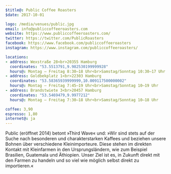 ```yaml
---
$title@: Public Coffee Roasters
$date: 2017-10-01

logo: /media/venues/public.jpg
email: info@publiccoffeeroasters.com
website: https://www.publiccoffeeroasters.com/
twitter: https://twitter.com/PublicRoasters
facebook: https://www.facebook.com/publiccoffeeroasters
instagram: https://www.instagram.com/publiccoffeeroasters/

locations:
- address: Wexstraße 28<br>20355 Hamburg
  coordinates: "53.5513791,9.982530199999928"
  hours@: Montag – Freitag 8:30–18 Uhr<br>Samstag/Sonntag 10:30–17 Uhr
- address: Goldbekplatz 1<br>22303 Hamburg
  coordinates: "53.58365939999999,10.009117500000002"
  hours@: Montag – Freitag 7:45–19 Uhr<br>Samstag/Sonntag 10–19 Uhr
- address: Brandstwiete 3<br>20457 Hamburg
  coordinates: "53.5469479,9.9977212"
  hours@: Montag – Freitag 7:30–18 Uhr<br>Samstag/Sonntag 10–18 Uhr

coffee: 3,90
espresso: 1,80
internet@: ja
---
```


Public (eröffnet 2014) betont »Third Wave« und: »Wir sind stets auf der Suche nach besonderen und charakterstarken Kaffees und beziehen unsere Bohnen über verschiedene Kleinimporteure. Diese stehen im direkten Kontakt mit Kleinfarmen in den Ursprungsländern, wie zum Beispiel Brasilien, Guatemala und Äthiopien. Unser Ziel ist es, in Zukunft direkt mit den Farmen zu handeln und so viel wie möglich selbst direkt zu importieren.«